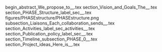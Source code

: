 begin_abstract_We_propose_to__.tex
section_Vision_and_Goals_The__.tex
section_PHASE_Structure_label_sec__.tex
figures/PHASEstructure/PHASEstructure.png
subsection_Liaisons_Each_collaboration_sends__.tex
section_Activities_label_sec_activities__.tex
section_Publication_policy_label_sec__.tex
section_Timeline_subsection_PHASE_0__.tex
section_Project_ideas_Here_is__.tex